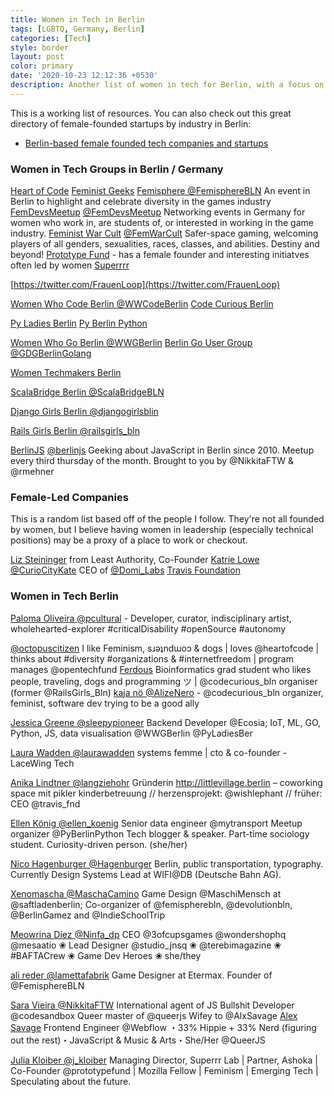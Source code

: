 ```yaml
---
title: Women in Tech in Berlin
tags: [LGBTQ, Germany, Berlin]
categories: [Tech]
style: border
layout: post
color: primary
date: '2020-10-23 12:12:36 +0530'
description: Another list of women in tech for Berlin, with a focus on women in STEM -- developers and technical community leaders.
---
```


This is a working list of resources. You can also check out this great directory of female-founded startups by industry in Berlin:
- [Berlin-based female founded tech companies and startups](https://startup-map.berlin/lists/18407?showGrid=false)

### Women in Tech Groups in Berlin / Germany
[Heart of Code](https://twitter.com/heartofcode)
[Feminist Geeks](https://twitter.com/femgeeks)
[Femisphere @FemisphereBLN](https://twitter.com/femispherebln)
An event in Berlin to highlight and celebrate diversity in the games industry
[FemDevsMeetup](femdevsmeetup.com) [@FemDevsMeetup](https://twitter.com/FemDevsMeetup)
Networking events in Germany for women who work in, are students of, or interested in working in the game industry.
[Feminist War Cult](feministwarcult.com) [@FemWarCult](https://twitter.com/FemWarCult) Safer-space gaming, welcoming players of all genders, sexualities, races, classes, and abilities. Destiny and beyond!
[Prototype Fund](https://prototypefund.de/) - has a female founder and interesting initiatves often led by women
[Superrrr](https://superrr.net/)

[https://twitter.com/FrauenLoop](https://twitter.com/FrauenLoop)

[Women Who Code Berlin @WWCodeBerlin](https://twitter.com/WWCodeBerlin)
[Code Curious Berlin](https://twitter.com/codecurious_bln)

[Py Ladies Berlin](https://twitter.com/PyLadiesBer)
[Py Berlin Python](https://twitter.com/PyBerlinPython)

[Women Who Go Berlin @WWGBerlin](https://twitter.com/WWGBerlin)
[Berlin Go User Group @GDGBerlinGolang](https://twitter.com/GDGBerlinGolang)

[Women Techmakers Berlin](https://twitter.com/wtm_berlin)

[ScalaBridge Berlin @ScalaBridgeBLN](https://twitter.com/ScalaBridgeBLN)

[Django Girls Berlin @djangogirlsblin](https://twitter.com/djangogirlsblin)

[Rails Girls Berlin @railsgirls_bln](https://twitter.com/RailsGirls_Bln)

[BerlinJS](http://berlinjs.org) [@berlinjs](https://twitter.com/berlinjs)
Geeking about JavaScript in Berlin since 2010. Meetup every third thursday of the month. Brought to you by @NikkitaFTW & @rmehner

### Female-Led Companies

This is a random list based off of the people I follow. They're not all founded by women, but I believe having women in leadership (especially technical positions) may be a proxy of a place to work or checkout.

[Liz Steininger](https://twitter.com/liz315) from Least Authority, Co-Founder
[Katrie Lowe @CurioCityKate](https://twitter.com/CurioCityKate) CEO of [@Domi_Labs](https://twitter.com/Domi_Labs)
[Travis Foundation](https://twitter.com/travis_fnd) 

### Women in Tech Berlin

[Paloma Oliveira @pcultural](https://twitter.com/pcultural) - Developer, curator, indisciplinary artist, wholehearted-explorer #criticalDisability #openSource #autonomy

[@octopuscitizen](https://twitter.com/octopuscitizen) I like Feminism, sɹǝʇndɯoɔ & dogs | loves @heartofcode | thinks about #diversity #organizations & #internetfreedom | program manages @opentechfund
[Ferdous](https://twitter.com/ferbsx) Bioinformatics grad student who likes people, traveling, dogs and programming ツ | @codecurious_bln organiser (former @RailsGirls_Bln) 
[kaja nö @AlizeNero](https://twitter.com/AlizeNero) - @codecurious_bln organizer, feminist, software dev trying to be a good ally
 
[Jessica Greene @sleepypioneer](https://twitter.com/sleepypioneer) Backend Developer @Ecosia; IoT, ML, GO, Python, JS, data visualisation @WWGBerlin @PyLadiesBer

[Laura Wadden @laurawadden](https://twitter.com/laurawadden) systems femme | cto & co-founder - LaceWing Tech

[Anika Lindtner @langziehohr](https://twitter.com/langziehohr)
Gründerin http://littlevillage.berlin – coworking space mit pikler kinderbetreuung // herzensprojekt: @wishlephant // früher: CEO @travis_fnd

[Ellen König @ellen_koenig](https://twitter.com/ellen_koenig) Senior data engineer @mytransport Meetup organizer @PyBerlinPython Tech blogger & speaker. Part-time sociology student. Curiosity-driven person. (she/her)
 
[Nico Hagenburger @Hagenburger](https://twitter.com/Hagenburger)
Berlin, public transportation, typography. Currently Design Systems Lead at WIFI@DB (Deutsche Bahn AG). 

[Xenomascha @MaschaCamino](https://twitter.com/MaschaCamino) Game Design @MaschiMensch at @saftladenberlin; Co-organizer of @femispherebln, @devolutionbln, @BerlinGamez and @IndieSchoolTrip

[Meowrina Díez @Ninfa_dp](https://twitter.com/Ninfa_dp) CEO @3ofcupsgames  @wondershophq @mesaatio ❀ Lead Designer @studio_jnsq ❀ @terebimagazine
 ❀ #BAFTACrew ❀ Game Dev Heroes ❀ she/they 

[ali reder @lamettafabrik](https://twitter.com/lamettafabrik) Game Designer at Etermax. Founder of @FemisphereBLN

[Sara Vieira @NikkitaFTW](https://twitter.com/NikkitaFTW) International agent of JS Bullshit Developer @codesandbox Queer master of @queerjs Wifey to @AlxSavage
[Alex Savage](https://twitter.com/AlxSavage) Frontend Engineer @Webflow
 ・33% Hippie + 33% Nerd (figuring out the rest)・JavaScript & Music & Arts・She/Her @QueerJS
 
[Julia Kloiber @j_kloiber](https://twitter.com/j_kloiber) Managing Director, Superrr Lab | Partner, Ashoka | Co-Founder @prototypefund | Mozilla Fellow | Feminism | Emerging Tech | Speculating about the future.

 